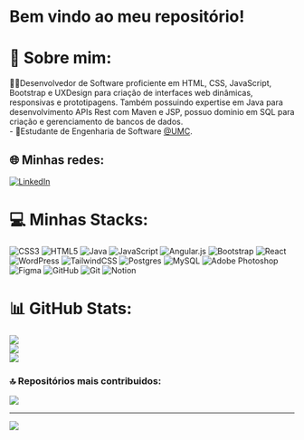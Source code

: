 # Bem vindo ao meu repositório!


# 💫 Sobre mim:
👨‍💻Desenvolvedor de Software proficiente em HTML, CSS, JavaScript, Bootstrap e UXDesign para criação de interfaces web dinâmicas, responsivas e prototipagens. Também possuindo expertise em Java para desenvolvimento APIs Rest com Maven e JSP, possuo dominio em SQL para criação e gerenciamento de bancos de dados.<br>- 📘Estudante de Engenharia de Software [@UMC](https://www.umc.br/).


## 🌐 Minhas redes:
[![LinkedIn](https://img.shields.io/badge/LinkedIn-%230077B5.svg?logo=linkedin&logoColor=white)](https://linkedin.com/in/www.linkedin.com/in/murilo-novaes-de-oliveira-27a3191a2) 

# 💻 Minhas Stacks:
![CSS3](https://img.shields.io/badge/css3-%231572B6.svg?style=for-the-badge&logo=css3&logoColor=white) ![HTML5](https://img.shields.io/badge/html5-%23E34F26.svg?style=for-the-badge&logo=html5&logoColor=white) ![Java](https://img.shields.io/badge/java-%23ED8B00.svg?style=for-the-badge&logo=openjdk&logoColor=white) ![JavaScript](https://img.shields.io/badge/javascript-%23323330.svg?style=for-the-badge&logo=javascript&logoColor=%23F7DF1E) ![Angular.js](https://img.shields.io/badge/angular.js-%23E23237.svg?style=for-the-badge&logo=angularjs&logoColor=white) ![Bootstrap](https://img.shields.io/badge/bootstrap-%238511FA.svg?style=for-the-badge&logo=bootstrap&logoColor=white) ![React](https://img.shields.io/badge/react-%2320232a.svg?style=for-the-badge&logo=react&logoColor=%2361DAFB) ![WordPress](https://img.shields.io/badge/WordPress-%23117AC9.svg?style=for-the-badge&logo=WordPress&logoColor=white) ![TailwindCSS](https://img.shields.io/badge/tailwindcss-%2338B2AC.svg?style=for-the-badge&logo=tailwind-css&logoColor=white) ![Postgres](https://img.shields.io/badge/postgres-%23316192.svg?style=for-the-badge&logo=postgresql&logoColor=white) ![MySQL](https://img.shields.io/badge/mysql-4479A1.svg?style=for-the-badge&logo=mysql&logoColor=white) ![Adobe Photoshop](https://img.shields.io/badge/adobe%20photoshop-%2331A8FF.svg?style=for-the-badge&logo=adobe%20photoshop&logoColor=white) ![Figma](https://img.shields.io/badge/figma-%23F24E1E.svg?style=for-the-badge&logo=figma&logoColor=white) ![GitHub](https://img.shields.io/badge/github-%23121011.svg?style=for-the-badge&logo=github&logoColor=white) ![Git](https://img.shields.io/badge/git-%23F05033.svg?style=for-the-badge&logo=git&logoColor=white) ![Notion](https://img.shields.io/badge/Notion-%23000000.svg?style=for-the-badge&logo=notion&logoColor=white)
# 📊 GitHub Stats:
![](https://github-readme-stats.vercel.app/api?username=MuriloN0&theme=tokyonight&hide_border=false&include_all_commits=false&count_private=false)<br/>
![](https://github-readme-streak-stats.herokuapp.com/?user=MuriloN0&theme=tokyonight&hide_border=false)<br/>
![](https://github-readme-stats.vercel.app/api/top-langs/?username=MuriloN0&theme=tokyonight&hide_border=false&include_all_commits=false&count_private=false&layout=compact)

### 🔝 Repositórios mais contribuidos:
![](https://github-contributor-stats.vercel.app/api?username=MuriloN0&limit=5&theme=shadow_blue&combine_all_yearly_contributions=true)

---
[![](https://visitcount.itsvg.in/api?id=MuriloN0&icon=0&color=1)](https://visitcount.itsvg.in)

<!-- Proudly created with GPRM ( https://gprm.itsvg.in ) -->
<!---
MuriloN0/MuriloN0 is a ✨ special ✨ repository because its `README.md` (this file) appears on your GitHub profile.
You can click the Preview link to take a look at your changes.
--->
